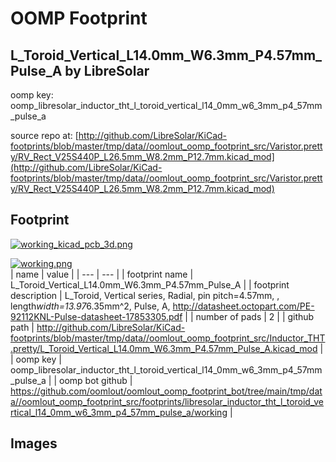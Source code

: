 # OOMP Footprint  
## L_Toroid_Vertical_L14.0mm_W6.3mm_P4.57mm_Pulse_A  by LibreSolar  
  
oomp key: oomp_libresolar_inductor_tht_l_toroid_vertical_l14_0mm_w6_3mm_p4_57mm_pulse_a  
  
source repo at: [http://github.com/LibreSolar/KiCad-footprints/blob/master/tmp/data//oomlout_oomp_footprint_src/Varistor.pretty/RV_Rect_V25S440P_L26.5mm_W8.2mm_P12.7mm.kicad_mod](http://github.com/LibreSolar/KiCad-footprints/blob/master/tmp/data//oomlout_oomp_footprint_src/Varistor.pretty/RV_Rect_V25S440P_L26.5mm_W8.2mm_P12.7mm.kicad_mod)  
## Footprint  
  
[![working_kicad_pcb_3d.png](working_kicad_pcb_3d_600.png)](working_kicad_pcb_3d.png)  
  
[![working.png](working_600.png)](working.png)  
| name | value | 
| --- | --- | 
| footprint name | L_Toroid_Vertical_L14.0mm_W6.3mm_P4.57mm_Pulse_A | 
| footprint description | L_Toroid, Vertical series, Radial, pin pitch=4.57mm, , length*width=13.97*6.35mm^2, Pulse, A, http://datasheet.octopart.com/PE-92112KNL-Pulse-datasheet-17853305.pdf | 
| number of pads | 2 | 
| github path | http://github.com/LibreSolar/KiCad-footprints/blob/master/tmp/data//oomlout_oomp_footprint_src/Inductor_THT.pretty/L_Toroid_Vertical_L14.0mm_W6.3mm_P4.57mm_Pulse_A.kicad_mod | 
| oomp key | oomp_libresolar_inductor_tht_l_toroid_vertical_l14_0mm_w6_3mm_p4_57mm_pulse_a | 
| oomp bot github | https://github.com/oomlout/oomlout_oomp_footprint_bot/tree/main/tmp/data//oomlout_oomp_footprint_src/footprints/libresolar_inductor_tht_l_toroid_vertical_l14_0mm_w6_3mm_p4_57mm_pulse_a/working | 
## Images  
